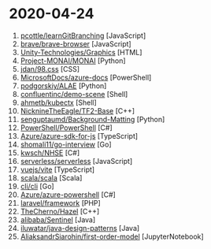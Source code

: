 # 2020-04-24

1. [pcottle/learnGitBranching](https://github.com/pcottle/learnGitBranching "An interactive git visualization to challenge and educate!") [JavaScript]
2. [brave/brave-browser](https://github.com/brave/brave-browser "Next generation Brave browser for macOS, Windows, Linux, Android.") [JavaScript]
3. [Unity-Technologies/Graphics](https://github.com/Unity-Technologies/Graphics "Unity Graphics - Including Scriptable Render Pipeline") [HTML]
4. [Project-MONAI/MONAI](https://github.com/Project-MONAI/MONAI "AI Toolkit for Healthcare Imaging") [Python]
5. [jdan/98.css](https://github.com/jdan/98.css "A design system for building faithful recreations of old UIs") [CSS]
6. [MicrosoftDocs/azure-docs](https://github.com/MicrosoftDocs/azure-docs "Open source documentation of Microsoft Azure") [PowerShell]
7. [podgorskiy/ALAE](https://github.com/podgorskiy/ALAE "[CVPR2020] Adversarial Latent Autoencoders") [Python]
8. [confluentinc/demo-scene](https://github.com/confluentinc/demo-scene "Scripts and samples to support Confluent Platform talks. May be rough around the edges. For automated tutorials and QA'd code, see https://github.com/confluentinc/examples/") [Shell]
9. [ahmetb/kubectx](https://github.com/ahmetb/kubectx "Faster way to switch between clusters and namespaces in kubectl") [Shell]
10. [NicknineTheEagle/TF2-Base](https://github.com/NicknineTheEagle/TF2-Base "The old Team Fortress 2 source code ported to Source SDK 2013") [C++]
11. [senguptaumd/Background-Matting](https://github.com/senguptaumd/Background-Matting "Background Matting: The World is Your Green Screen") [Python]
12. [PowerShell/PowerShell](https://github.com/PowerShell/PowerShell "PowerShell for every system!") [C#]
13. [Azure/azure-sdk-for-js](https://github.com/Azure/azure-sdk-for-js "This repository is for active development of the Azure SDK for JavaScript (NodeJS & Browser). For consumers of the SDK we recommend visiting our public developer docs at https://docs.microsoft.com/en-us/javascript/azure/ or our versioned developer docs at https://azure.github.io/azure-sdk-for-js.") [TypeScript]
14. [shomali11/go-interview](https://github.com/shomali11/go-interview "Collection of Technical Interview Questions solved with Go") [Go]
15. [kwsch/NHSE](https://github.com/kwsch/NHSE "Animal Crossing: New Horizons save editor") [C#]
16. [serverless/serverless](https://github.com/serverless/serverless "Serverless Framework – Build web, mobile and IoT applications with serverless architectures using AWS Lambda, Azure Functions, Google CloudFunctions & more! –") [JavaScript]
17. [vuejs/vite](https://github.com/vuejs/vite "Experimental no-bundle dev server for Vue SFCs") [TypeScript]
18. [scala/scala](https://github.com/scala/scala "Scala 2 compiler and standard library. For bugs, see scala/bug") [Scala]
19. [cli/cli](https://github.com/cli/cli "GitHub’s official command line tool") [Go]
20. [Azure/azure-powershell](https://github.com/Azure/azure-powershell "Microsoft Azure PowerShell") [C#]
21. [laravel/framework](https://github.com/laravel/framework "") [PHP]
22. [TheCherno/Hazel](https://github.com/TheCherno/Hazel "Hazel Engine") [C++]
23. [alibaba/Sentinel](https://github.com/alibaba/Sentinel "A powerful flow control component enabling reliability, resilience and monitoring for microservices. (面向云原生微服务的高可用流控防护组件)") [Java]
24. [iluwatar/java-design-patterns](https://github.com/iluwatar/java-design-patterns "Design patterns implemented in Java") [Java]
25. [AliaksandrSiarohin/first-order-model](https://github.com/AliaksandrSiarohin/first-order-model "This repository contains the source code for the paper First Order Motion Model for Image Animation") [JupyterNotebook]
